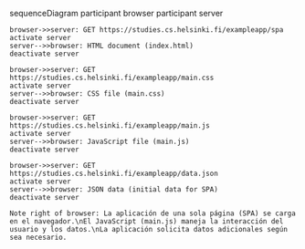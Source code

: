 sequenceDiagram
    participant browser
    participant server

    browser->>server: GET https://studies.cs.helsinki.fi/exampleapp/spa
    activate server
    server-->>browser: HTML document (index.html)
    deactivate server

    browser->>server: GET https://studies.cs.helsinki.fi/exampleapp/main.css
    activate server
    server-->>browser: CSS file (main.css)
    deactivate server

    browser->>server: GET https://studies.cs.helsinki.fi/exampleapp/main.js
    activate server
    server-->>browser: JavaScript file (main.js)
    deactivate server

    browser->>server: GET https://studies.cs.helsinki.fi/exampleapp/data.json
    activate server
    server-->>browser: JSON data (initial data for SPA)
    deactivate server

    Note right of browser: La aplicación de una sola página (SPA) se carga en el navegador.\nEl JavaScript (main.js) maneja la interacción del usuario y los datos.\nLa aplicación solicita datos adicionales según sea necesario.
